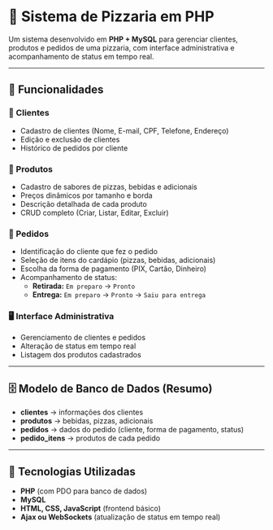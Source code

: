 # 🍕 Sistema de Pizzaria em PHP

Um sistema desenvolvido em **PHP + MySQL** para gerenciar clientes, produtos e pedidos de uma pizzaria, com interface administrativa e acompanhamento de status em tempo real.

---

## 📌 Funcionalidades

### 👤 Clientes
- Cadastro de clientes (Nome, E-mail, CPF, Telefone, Endereço)
- Edição e exclusão de clientes
- Histórico de pedidos por cliente

### 🍕 Produtos
- Cadastro de sabores de pizzas, bebidas e adicionais
- Preços dinâmicos por tamanho e borda
- Descrição detalhada de cada produto
- CRUD completo (Criar, Listar, Editar, Excluir)

### 🛒 Pedidos
- Identificação do cliente que fez o pedido
- Seleção de itens do cardápio (pizzas, bebidas, adicionais)
- Escolha da forma de pagamento (PIX, Cartão, Dinheiro)
- Acompanhamento de status:
  - **Retirada:** `Em preparo` → `Pronto`
  - **Entrega:** `Em preparo` → `Pronto` → `Saiu para entrega`

### 🖥️ Interface Administrativa
- Gerenciamento de clientes e pedidos
- Alteração de status em tempo real
- Listagem dos produtos cadastrados

---

## 🗄️ Modelo de Banco de Dados (Resumo)

- **clientes** → informações dos clientes  
- **produtos** → bebidas, pizzas, adicionais  
- **pedidos** → dados do pedido (cliente, forma de pagamento, status)  
- **pedido_itens** → produtos de cada pedido  

---

## 🚀 Tecnologias Utilizadas
- **PHP** (com PDO para banco de dados)  
- **MySQL**  
- **HTML, CSS, JavaScript** (frontend básico)  
- **Ajax ou WebSockets** (atualização de status em tempo real)

